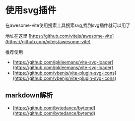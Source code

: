 # 使用svg插件

在awesome-vite使用搜索工具搜索svg,找到svg插件就可以用了

地址在这里  [https://github.com/vitejs/awesome-vite](https://github.com/vitejs/awesome-vite)

推荐使用

- [https://github.com/jpkleemans/vite-svg-loader](https://github.com/jpkleemans/vite-svg-loader)
- [https://github.com/vbenjs/vite-plugin-svg-icons](https://github.com/vbenjs/vite-plugin-svg-icons)

## markdown解析

- [https://github.com/bytedance/bytemd](https://github.com/bytedance/bytemd)
